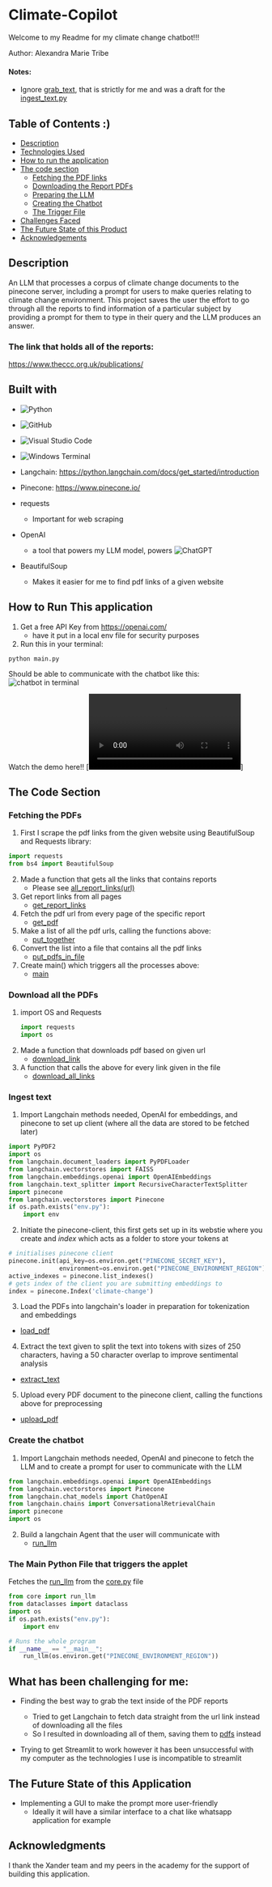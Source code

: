 # Climate-Copilot
Welcome to my Readme for my climate change chatbot!!!

Author: Alexandra Marie Tribe
#### Notes:
- Ignore [grab_text](/grab_text.py), that is strictly for me and was a draft for the [ingest_text.py](/ingest_text.py)

## Table of Contents :)
- [Description](#description)
- [Technologies Used](#built-with)
- [How to run the application](#how-to-run-this-application)
- [The code section](#the-code-section)
    - [Fetching the PDF links](#fetching-the-pdfs)
    - [Downloading the Report PDFs](#download-all-the-pdfs)
    - [Preparing the LLM](#ingest-text)
    - [Creating the Chatbot](#create-the-chatbot)
    - [The Trigger File](#the-main-python-file-that-triggers-the-applet)
- [Challenges Faced](#what-has-been-challenging-for-me)
- [The Future State of this Product](#the-future-state-of-this-application)
- [Acknowledgements](#acknowledgments)


## Description 
An LLM that processes a corpus of climate change documents to the pinecone server, including a prompt for users to make queries relating to climate change environment. 
This project saves the user the effort to go through all the reports to find information of a particular subject by providing a prompt for them to type in their query and the LLM produces an answer.
### The link that holds all of the reports:
https://www.theccc.org.uk/publications/

## Built with
- ![Python](https://img.shields.io/badge/python-3670A0?style=for-the-badge&logo=python&logoColor=ffdd54)
- ![GitHub](https://img.shields.io/badge/github-%23121011.svg?style=for-the-badge&logo=github&logoColor=white)
- ![Visual Studio Code](https://img.shields.io/badge/Visual%20Studio%20Code-0078d7.svg?style=for-the-badge&logo=visual-studio-code&logoColor=white)
- ![Windows Terminal](https://img.shields.io/badge/Windows%20Terminal-%234D4D4D.svg?style=for-the-badge&logo=windows-terminal&logoColor=white)

- Langchain: 
    https://python.langchain.com/docs/get_started/introduction
- Pinecone: https://www.pinecone.io/
- requests
    - Important for web scraping
- OpenAI
    - a tool that powers my LLM model, powers ![ChatGPT](https://img.shields.io/badge/chatGPT-74aa9c?style=for-the-badge&logo=openai&logoColor=white)
- BeautifulSoup
    - Makes it easier for me to find pdf links of a given website


## How to Run This application
1. Get a free API Key from https://openai.com/
    - have it put in a local env file for security purposes
2. Run this in your terminal:
```console
python main.py
```
Should be able to communicate with the chatbot like this:
![chatbot in terminal](chatbot.png)

Watch the demo here!!
[<video src="chatbot_demo.mp4" controls title="Title"></video>]

## The Code Section
### Fetching the PDFs

1. First I scrape the pdf links from the given website using BeautifulSoup and Requests library:

```python
import requests
from bs4 import BeautifulSoup
```
2. Made a function that gets all the links that contains reports
    - Please see [all_report_links(url)](/get_all_pdfs.py::allreportlinks)
3. Get report links from all pages
    - [get_report_links](/get_all_pdfs.py::get_report_links)
4. Fetch the pdf url from every page of the specific report
    - [get_pdf](/get_all_pdfs.py::get_pdf)
5. Make a list of all the pdf urls, calling the functions above:
    - [put_together](/get_all_pdfs.py::put_together)
6. Convert the list into a file that contains all the pdf links
    - [put_pdfs_in_file](/get_all_pdfs.py::put_pdfs_in_file)
7. Create main() which triggers all the processes above:
    - [main](/get_all_pdfs.py:main)

### Download all the PDFs
1. import OS and Requests
    ```python
    import requests
    import os
    ```
2. Made a function that downloads pdf based on given url
    - [download_link](/download_pdf.py::download_link)
3. A function that calls the above for every link given in the file
    - [download_all_links](/download_pdf.py::download_all_links)

### Ingest text
1. Import Langchain methods needed, OpenAI for embeddings, and pinecone to set up client (where all the data are stored to be fetched later)
```python
import PyPDF2
import os
from langchain.document_loaders import PyPDFLoader
from langchain.vectorstores import FAISS
from langchain.embeddings.openai import OpenAIEmbeddings
from langchain.text_splitter import RecursiveCharacterTextSplitter
import pinecone
from langchain.vectorstores import Pinecone
if os.path.exists("env.py"):
    import env
```
2. Initiate the pinecone-client, this first gets set up in its webstie where you create and *index* which acts as a folder to store your tokens at
```python
# initialises pinecone client 
pinecone.init(api_key=os.environ.get("PINECONE_SECRET_KEY"),
              environment=os.environ.get("PINECONE_ENVIRONMENT_REGION"))
active_indexes = pinecone.list_indexes()
# gets index of the client you are submitting embeddings to
index = pinecone.Index('climate-change')

```
3. Load the PDFs into langchain's loader in preparation for tokenization and embeddings
- [load_pdf](/ingest_text.py::load_pdf)

4. Extract the text given to split the text into tokens with sizes of 250 characters, having a 50 character overlap to improve sentimental analysis
- [extract_text](/ingest_text.py::extract_text)

5. Upload every PDF document to the pinecone client, calling the functions above for preprocessing
- [upload_pdf](/ingest_text.py::upload_pdf)

### Create the chatbot
1. Import Langchain methods needed, OpenAI and pinecone to fetch the LLM and to create a prompt for user to communicate with the LLM
```python
from langchain.embeddings.openai import OpenAIEmbeddings
from langchain.vectorstores import Pinecone 
from langchain.chat_models import ChatOpenAI
from langchain.chains import ConversationalRetrievalChain
import pinecone
import os
```
2. Build a langchain Agent that the user will communicate with 
    - [run_llm](/core.py::run_llm)

### The Main Python File that triggers the applet
Fetches the [run_llm](/core.py::run_llm) from the [core.py](/core.py) file
```python 
from core import run_llm
from dataclasses import dataclass
import os
if os.path.exists("env.py"):
    import env

# Runs the whole program
if __name__ == "__main__":
    run_llm(os.environ.get("PINECONE_ENVIRONMENT_REGION"))

```

## What has been challenging for me:
- Finding the best way to grab the text inside of the PDF reports
    - Tried to get Langchain to fetch data straight from the url link instead of downloading all the files
    - So I resulted in downloading all of them, saving them to [pdfs](/pdfs/) instead

- Trying to get Streamlit to work however it has been unsuccessful with my computer as the technologies I use is incompatible to streamlit

## The Future State of this Application
- Implementing a GUI to make the prompt more user-friendly
    - Ideally it will have a similar interface to a chat like whatsapp application for example 

## Acknowledgments
I thank the Xander team and my peers in the academy for the support of building this application.